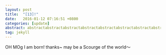 ```yaml
---
layout: post
title:  "[13]!"
date:   2016-01-12 07:16:51 +0800
categories: [update]
abstract: abstractabstractabstractabstractabstractabstractabstractabstractabstract
tag: jekyll
---
```


OH MOg
I am born! thanks~ may be a Scourge of the world～
